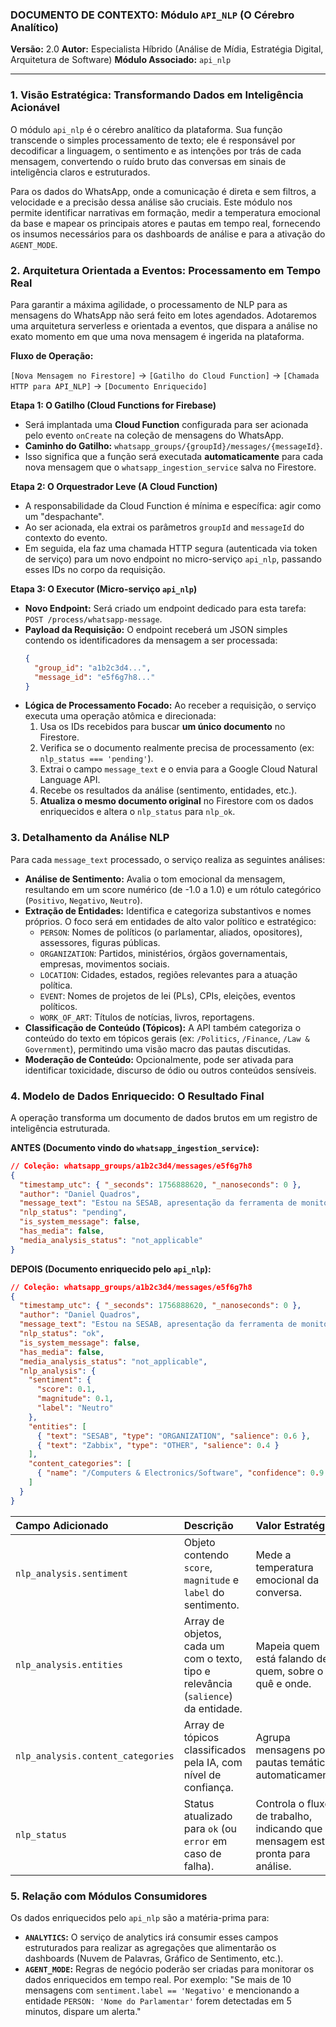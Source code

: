 ### **DOCUMENTO DE CONTEXTO: Módulo `API_NLP` (O Cérebro Analítico)**

**Versão:** 2.0
**Autor:** Especialista Híbrido (Análise de Mídia, Estratégia Digital, Arquitetura de Software)
**Módulo Associado:** `api_nlp`

---

### 1. Visão Estratégica: Transformando Dados em Inteligência Acionável

O módulo `api_nlp` é o cérebro analítico da plataforma. Sua função transcende o simples processamento de texto; ele é responsável por decodificar a linguagem, o sentimento e as intenções por trás de cada mensagem, convertendo o ruído bruto das conversas em sinais de inteligência claros e estruturados.

Para os dados do WhatsApp, onde a comunicação é direta e sem filtros, a velocidade e a precisão dessa análise são cruciais. Este módulo nos permite identificar narrativas em formação, medir a temperatura emocional da base e mapear os principais atores e pautas em tempo real, fornecendo os insumos necessários para os dashboards de análise e para a ativação do `AGENT_MODE`.

### 2. Arquitetura Orientada a Eventos: Processamento em Tempo Real

Para garantir a máxima agilidade, o processamento de NLP para as mensagens do WhatsApp não será feito em lotes agendados. Adotaremos uma arquitetura serverless e orientada a eventos, que dispara a análise no exato momento em que uma nova mensagem é ingerida na plataforma.

**Fluxo de Operação:**

`[Nova Mensagem no Firestore]` -> `[Gatilho do Cloud Function]` -> `[Chamada HTTP para API_NLP]` -> `[Documento Enriquecido]`

**Etapa 1: O Gatilho (Cloud Functions for Firebase)**
*   Será implantada uma **Cloud Function** configurada para ser acionada pelo evento `onCreate` na coleção de mensagens do WhatsApp.
*   **Caminho do Gatilho:** `whatsapp_groups/{groupId}/messages/{messageId}`.
*   Isso significa que a função será executada **automaticamente** para cada nova mensagem que o `whatsapp_ingestion_service` salva no Firestore.

**Etapa 2: O Orquestrador Leve (A Cloud Function)**
*   A responsabilidade da Cloud Function é mínima e específica: agir como um "despachante".
*   Ao ser acionada, ela extrai os parâmetros `groupId` and `messageId` do contexto do evento.
*   Em seguida, ela faz uma chamada HTTP segura (autenticada via token de serviço) para um novo endpoint no micro-serviço `api_nlp`, passando esses IDs no corpo da requisição.

**Etapa 3: O Executor (Micro-serviço `api_nlp`)**
*   **Novo Endpoint:** Será criado um endpoint dedicado para esta tarefa: `POST /process/whatsapp-message`.
*   **Payload da Requisição:** O endpoint receberá um JSON simples contendo os identificadores da mensagem a ser processada:
    ```json
    {
      "group_id": "a1b2c3d4...",
      "message_id": "e5f6g7h8..."
    }
    ```
*   **Lógica de Processamento Focado:** Ao receber a requisição, o serviço executa uma operação atômica e direcionada:
    1.  Usa os IDs recebidos para buscar **um único documento** no Firestore.
    2.  Verifica se o documento realmente precisa de processamento (ex: `nlp_status === 'pending'`).
    3.  Extrai o campo `message_text` e o envia para a Google Cloud Natural Language API.
    4.  Recebe os resultados da análise (sentimento, entidades, etc.).
    5.  **Atualiza o mesmo documento original** no Firestore com os dados enriquecidos e altera o `nlp_status` para `nlp_ok`.

### 3. Detalhamento da Análise NLP

Para cada `message_text` processado, o serviço realiza as seguintes análises:

*   **Análise de Sentimento:** Avalia o tom emocional da mensagem, resultando em um score numérico (de -1.0 a 1.0) e um rótulo categórico (`Positivo`, `Negativo`, `Neutro`).
*   **Extração de Entidades:** Identifica e categoriza substantivos e nomes próprios. O foco será em entidades de alto valor político e estratégico:
    *   `PERSON`: Nomes de políticos (o parlamentar, aliados, opositores), assessores, figuras públicas.
    *   `ORGANIZATION`: Partidos, ministérios, órgãos governamentais, empresas, movimentos sociais.
    *   `LOCATION`: Cidades, estados, regiões relevantes para a atuação política.
    *   `EVENT`: Nomes de projetos de lei (PLs), CPIs, eleições, eventos políticos.
    *   `WORK_OF_ART`: Títulos de notícias, livros, reportagens.
*   **Classificação de Conteúdo (Tópicos):** A API também categoriza o conteúdo do texto em tópicos gerais (ex: `/Politics`, `/Finance`, `/Law & Government`), permitindo uma visão macro das pautas discutidas.
*   **Moderação de Conteúdo:** Opcionalmente, pode ser ativada para identificar toxicidade, discurso de ódio ou outros conteúdos sensíveis.

### 4. Modelo de Dados Enriquecido: O Resultado Final

A operação transforma um documento de dados brutos em um registro de inteligência estruturada.

**ANTES (Documento vindo do `whatsapp_ingestion_service`):**
```json
// Coleção: whatsapp_groups/a1b2c3d4/messages/e5f6g7h8
{
  "timestamp_utc": { "_seconds": 1756888620, "_nanoseconds": 0 },
  "author": "Daniel Quadros",
  "message_text": "Estou na SESAB, apresentação da ferramenta de monitoramento do Zabbix.",
  "nlp_status": "pending",
  "is_system_message": false,
  "has_media": false,
  "media_analysis_status": "not_applicable"
}
```

**DEPOIS (Documento enriquecido pelo `api_nlp`):**
```json
// Coleção: whatsapp_groups/a1b2c3d4/messages/e5f6g7h8
{
  "timestamp_utc": { "_seconds": 1756888620, "_nanoseconds": 0 },
  "author": "Daniel Quadros",
  "message_text": "Estou na SESAB, apresentação da ferramenta de monitoramento do Zabbix.",
  "nlp_status": "ok",
  "is_system_message": false,
  "has_media": false,
  "media_analysis_status": "not_applicable",
  "nlp_analysis": {
    "sentiment": {
      "score": 0.1,
      "magnitude": 0.1,
      "label": "Neutro"
    },
    "entities": [
      { "text": "SESAB", "type": "ORGANIZATION", "salience": 0.6 },
      { "text": "Zabbix", "type": "OTHER", "salience": 0.4 }
    ],
    "content_categories": [
      { "name": "/Computers & Electronics/Software", "confidence": 0.9 }
    ]
  }
}
```

| Campo Adicionado | Descrição | Valor Estratégico |
| :--- | :--- | :--- |
| `nlp_analysis.sentiment` | Objeto contendo `score`, `magnitude` e `label` do sentimento. | Mede a temperatura emocional da conversa. |
| `nlp_analysis.entities` | Array de objetos, cada um com o texto, tipo e relevância (`salience`) da entidade. | Mapeia quem está falando de quem, sobre o quê e onde. |
| `nlp_analysis.content_categories` | Array de tópicos classificados pela IA, com nível de confiança. | Agrupa mensagens por pautas temáticas automaticamente. |
| `nlp_status` | Status atualizado para `ok` (ou `error` em caso de falha). | Controla o fluxo de trabalho, indicando que a mensagem está pronta para análise. |

### 5. Relação com Módulos Consumidores

Os dados enriquecidos pelo `api_nlp` são a matéria-prima para:
*   **`ANALYTICS`:** O serviço de analytics irá consumir esses campos estruturados para realizar as agregações que alimentarão os dashboards (Nuvem de Palavras, Gráfico de Sentimento, etc.).
*   **`AGENT_MODE`:** Regras de negócio poderão ser criadas para monitorar os dados enriquecidos em tempo real. Por exemplo: "Se mais de 10 mensagens com `sentiment.label == 'Negativo'` e mencionando a entidade `PERSON: 'Nome do Parlamentar'` forem detectadas em 5 minutos, dispare um alerta."